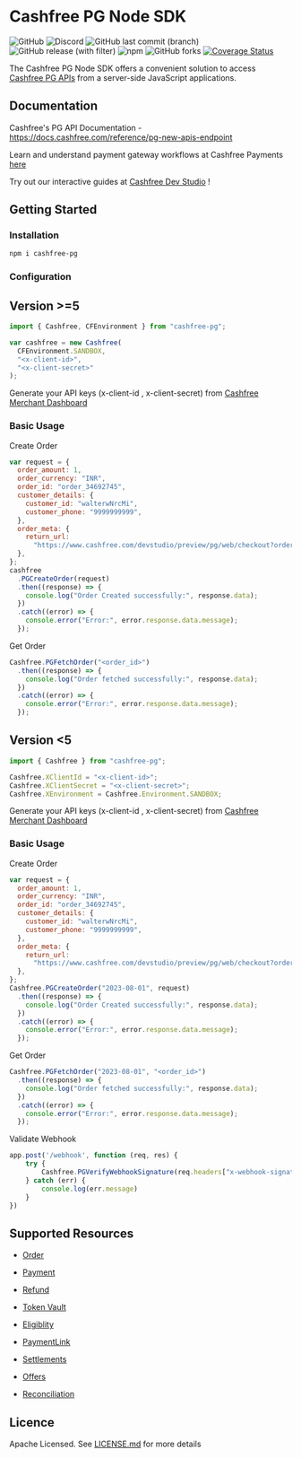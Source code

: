 # Cashfree PG Node SDK

![GitHub](https://img.shields.io/github/license/cashfree/cashfree-pg-sdk-nodejs) ![Discord](https://img.shields.io/discord/931125665669972018?label=discord) ![GitHub last commit (branch)](https://img.shields.io/github/last-commit/cashfree/cashfree-pg-sdk-nodejs/main) ![GitHub release (with filter)](https://img.shields.io/github/v/release/cashfree/cashfree-pg-sdk-nodejs?label=latest) ![npm](https://img.shields.io/npm/v/cashfree-pg) ![GitHub forks](https://img.shields.io/github/forks/cashfree/cashfree-pg-sdk-nodejs) [![Coverage Status](https://coveralls.io/repos/github/cashfree/cashfree-pg-sdk-nodejs/badge.svg?branch=)](https://coveralls.io/github/cashfree/cashfree-pg-sdk-nodejs?branch=main)

The Cashfree PG Node SDK offers a convenient solution to access [Cashfree PG APIs](https://docs.cashfree.com/reference/pg-new-apis-endpoint) from a server-side JavaScript applications.

## Documentation

Cashfree's PG API Documentation - https://docs.cashfree.com/reference/pg-new-apis-endpoint

Learn and understand payment gateway workflows at Cashfree Payments [here](https://docs.cashfree.com/docs/payment-gateway)

Try out our interactive guides at [Cashfree Dev Studio](https://www.cashfree.com/devstudio) !

## Getting Started

### Installation

```bash
npm i cashfree-pg
```

### Configuration

## Version >=5

```javascript
import { Cashfree, CFEnvironment } from "cashfree-pg";

var cashfree = new Cashfree(
  CFEnvironment.SANDBOX,
  "<x-client-id>",
  "<x-client-secret>"
);
```

Generate your API keys (x-client-id , x-client-secret) from [Cashfree Merchant Dashboard](https://merchant.cashfree.com/merchants/login)

### Basic Usage

Create Order

```javascript
var request = {
  order_amount: 1,
  order_currency: "INR",
  order_id: "order_34692745",
  customer_details: {
    customer_id: "walterwNrcMi",
    customer_phone: "9999999999",
  },
  order_meta: {
    return_url:
      "https://www.cashfree.com/devstudio/preview/pg/web/checkout?order_id={order_id}",
  },
};
cashfree
  .PGCreateOrder(request)
  .then((response) => {
    console.log("Order Created successfully:", response.data);
  })
  .catch((error) => {
    console.error("Error:", error.response.data.message);
  });
```

Get Order

```javascript
Cashfree.PGFetchOrder("<order_id>")
  .then((response) => {
    console.log("Order fetched successfully:", response.data);
  })
  .catch((error) => {
    console.error("Error:", error.response.data.message);
  });
```

## Version <5

```javascript
import { Cashfree } from "cashfree-pg";

Cashfree.XClientId = "<x-client-id>";
Cashfree.XClientSecret = "<x-client-secret>";
Cashfree.XEnvironment = Cashfree.Environment.SANDBOX;
```

Generate your API keys (x-client-id , x-client-secret) from [Cashfree Merchant Dashboard](https://merchant.cashfree.com/merchants/login)

### Basic Usage

Create Order

```javascript
var request = {
  order_amount: 1,
  order_currency: "INR",
  order_id: "order_34692745",
  customer_details: {
    customer_id: "walterwNrcMi",
    customer_phone: "9999999999",
  },
  order_meta: {
    return_url:
      "https://www.cashfree.com/devstudio/preview/pg/web/checkout?order_id={order_id}",
  },
};
Cashfree.PGCreateOrder("2023-08-01", request)
  .then((response) => {
    console.log("Order Created successfully:", response.data);
  })
  .catch((error) => {
    console.error("Error:", error.response.data.message);
  });
```

Get Order

```javascript
Cashfree.PGFetchOrder("2023-08-01", "<order_id>")
  .then((response) => {
    console.log("Order fetched successfully:", response.data);
  })
  .catch((error) => {
    console.error("Error:", error.response.data.message);
  });
```

Validate Webhook

```javascript
app.post('/webhook', function (req, res) {
    try {
        Cashfree.PGVerifyWebhookSignature(req.headers["x-webhook-signature"], req.rawBody, req.headers["x-webhook-timestamp"]);
    } catch (err) {
        console.log(err.message)
    }
})
```

## Supported Resources

- [Order](docs/Orders.md)

- [Payment](docs/Payments.md)

- [Refund](docs/Refunds.md)

- [Token Vault](docs/TokenVault.md)

- [Eligiblity](docs/Eligibility.md)

- [PaymentLink](docs/PaymentLink.md)

- [Settlements](docs/Settlements.md)

- [Offers](docs/Offers.md)

- [Reconciliation](docs/Reconciliation.md)

## Licence

Apache Licensed. See [LICENSE.md](LICENSE.md) for more details
